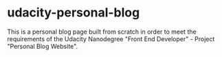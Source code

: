 # udacity-personal-blog
This is a personal blog page built from scratch in order to meet the requirements of the Udacity Nanodegree "Front End Developer" - Project "Personal Blog Website".
